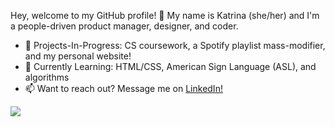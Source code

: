 <!--
**korevillo/korevillo** is a ✨ _special_ ✨ repository because its `README.md` (this file) appears on your GitHub profile.

Here are some ideas to get you started:
- 🔭 I’m currently working on ...
- 🌱 I’m currently learning ...
- 👯 I’m looking to collaborate on ...
- 🤔 I’m looking for help with ...
- 💬 Ask me about ...
- 📫 How to reach me: ...
- 😄 Pronouns: ...
- ⚡ Fun fact: ...
-->

Hey, welcome to my GitHub profile! 👋 My name is Katrina (she/her) and I'm a people-driven product manager, designer, and coder.

- 🔭 Projects-In-Progress: CS coursework, a Spotify playlist mass-modifier, and my personal website!
- 🌱 Currently Learning: HTML/CSS, American Sign Language (ASL), and algorithms
- 📫 Want to reach out? Message me on [LinkedIn!](https://linkedin.com/in/korevillo)



<img src="https://github-readme-stats.vercel.app/api/top-langs/?username=korevillo&show_icons=true&theme=algolia" />
